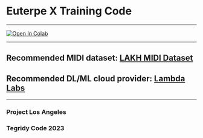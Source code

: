 # Euterpe X Training Code

***

[![Open In Colab][colab-badge]][colab-notebook2]

[colab-notebook2]: <https://colab.research.google.com/github/asigalov61/Euterpe-X/blob/main/Training-Code/Euterpe_X_Maker.ipynb>
[colab-badge]: <https://colab.research.google.com/assets/colab-badge.svg>

***

## Recommended MIDI dataset: [LAKH MIDI Dataset](https://colinraffel.com/projects/lmd/)

## Recommended DL/ML cloud provider: [Lambda Labs](https://lambdalabs.com/)

***

### Project Los Angeles
### Tegridy Code 2023
